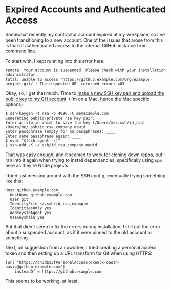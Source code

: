Expired Accounts and Authenticated Access
=========================================

Somewhat recently my contractor account expired at my workplace, so I've been transitioning to a new account.  One of the issues that arose from this is that of authenticated access to the internal GitHub instance from command line.

To start with, I kept running into this error here:

```
remote: Your account is suspended. Please check with your installation administrator.
fatal: unable to access 'https://github.example.com/Org/example-project.git/': The requested URL returned error: 403
```

Okay, so, I get that much.  Time to [make a new SSH key pair and upload the public key to my GH account](https://help.github.com/articles/generating-a-new-ssh-key-and-adding-it-to-the-ssh-agent/).  (I'm on a Mac, hence the Mac specific options)

```
$ ssh-keygen -t rsa -b 4096 -C me@example.com
Generating public/private rsa key pair.
Enter a file in which to save the key (/Users/me/.ssh/id_rsa): /Users/me/.ssh/id_rsa.company_newid
Enter passphrase (empty for no passphrase): ____
Enter same passphrase again: ____
$ eval "$(ssh-agent -s)"
$ ssh-add -K ~/.ssh/id_rsa.company_newid
```

That was easy enough, and it seemed to work for cloning down repos, but I ran into it again when trying to install dependencies, specifically using `npm` here as they're Node projects.

I tried just messing around with the SSH config, eventually trying something like this:

```
Host github.example.com
  HostName github.example.com
  User git
  IdentityFile ~/.ssh/id_rsa_example
  IdentitiesOnly yes
  AddKeysToAgent yes
  UseKeychain yes
```

But that didn't seem to fix the errors during installation; I still got the error about a suspended account, as if it were pinned to the old account or something.

Next, on suggestion from a coworker, I tried creating a personal access token and then setting up a URL transform for Git when using HTTPS:

```
[url "https://d43db33fPersonalAccessToken:x-oauth-basic@github.example.com"]
	insteadOf = https://github.example.com
```

This seems to be working, at least.
